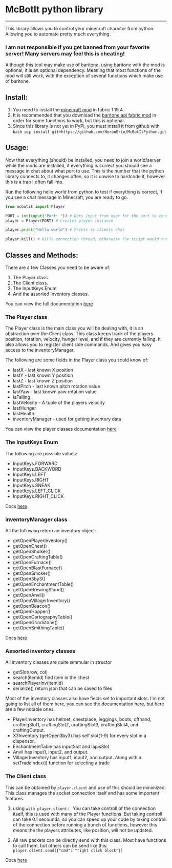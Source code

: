 # McBotIt python library
-----------------

This library allows you to control your minecraft charictor from python. Allowing you to automate pretty much everything.


### I am not responsible if you get banned from your favorite server! Many servers may feel this is cheating!
Although this tool may make use of baritone, using baritone with the mod is optional, it is an optional dependency. Meaning that most functions of the mod will still work, with the exception of several functions which make use of baritone. 




## Install: 
1. You need to install the [minecraft mod](https://github.com/HeronErin/McBotit/releases/tag/release) in fabric 1.19.4. 
2. It is recommended that you download the [baritone api fabric mod](https://github.com/cabaletta/baritone/releases/download/v1.9.3/baritone-api-fabric-1.9.3.jar) in order for some functions to work, but this is optional.
3. Since this library is not yet in PyPi, you must install it from github with ```bash
pip install git+https://github.com/HeronErin/McBotItPython.git``` 

## Usage:
Now that everything (should) be installed, you need to join a world/server while the mods are installed, if everything is correct you should see a message in chat about what port to use. This is the number that the python library connects to, it changes often, so it is unwise to hardcode it, however this is a trap I often fall into. 

Run the following hello world from python to test if everything is correct, if you see a chat message in Minecraft, you are ready to go. 
```python
from mcbotit import Player

PORT = int(input("Port: ")) # Gets input from user for the port to connect to
player = Player(PORT) # Creates player instance

player.print("Hello world") # Prints to clients chat

player.kill() # Kills connection thread, otherwise the script would run forever. 
```

## Classes and Methods:

There are a few Classes you need to be aware of:

1. The Player class.
2. The Client class.
3. The InputKeys Enum
4. And the assorted Inventory classes.


You can view the full documentation [here](https://heronerin.github.io/McBotItPython/mcbotit/)



### The Player class
The Player class is the main class you will be dealing with, it is an abstraction over the Client class. This class keeps track of the players position, rotation, velocity, hunger level, and if they are currently falling. It also allows you to register client side commands. And gives you easy access to the inventoryManager.

The following are some fields in the Player class you sould know of:

* lastX - last known X position
* lastY - last known Y position
* lastZ - last known Z position
* lastPitch - last known pitch rotation value
* lastYaw - last known yaw rotation value
* isFalling
* lastVelocity - A tuple of the players velocity
* lastHunger
* lastHealth
* inventoryManager - used for getting inventory data

You can view the player classes documentation [here](https://heronerin.github.io/McBotItPython/mcbotit/player.html)

### The InputKeys Enum
The following are possible values:

* InputKeys.FORWARD
* InputKeys.BACKWORD
* InputKeys.LEFT
* InputKeys.RIGHT
* InputKeys.SNEAK
* InputKeys.LEFT_CLICK
* InputKeys.RIGHT_CLICK

Docs [here](https://heronerin.github.io/McBotItPython/mcbotit/client.html#mcbotit.client.InputKeys)

### inventoryManager class
All the following return an inventory object:

* getOpenPlayerInventory()
* getOpenChest()
* getOpenShulker()
* getOpenCraftingTable()
* getOpenFurnace()
* getOpenBlastFurnace()
* getOpenSmoker()
* getOpen3by3()
* getOpenEnchantmentTable()
* getOpenBrewingStand()
* getOpenAnvil()
* getOpenVillagerInventory()
* getOpenBeacon()
* getOpenHopper()
* getOpenCartographyTable()
* getOpenGrindstone()
* getOpenSmithingTable()


Docs [here](https://heronerin.github.io/McBotItPython/mcbotit/inventoryHelper.html#mcbotit.inventoryHelper.InventoryManager)


### Assorted inventory classes
All inventory classes are quite simmular in structor

* getSlot(row, col)
* search(itemId) find item in the chest
* searchPlayerInv(itemId)
* serialize() return json that can be saved to files

Most of the inventory classes also have fields set to important slots. I'm not going to list all of them here, you can see the documentation [here](https://heronerin.github.io/McBotItPython/mcbotit/inventoryHelper.html), but here are a few notable ones. 

* PlayerInventory has helmet, chestplace, leggings, boots, offhand, craftingSlot1, craftingSlot2, craftingSlot3, craftingSlot4, and craftingOutput.
* X3Inventory (getOpen3by3) has self.slot(1-9) for every slot in a dispensor.
* EnchantmentTable has inputSlot and lapisSlot
* Anvil has input1, input2, and output.
* VillagerInventory has input1, input2, and output. Along with a setTradeIndex(i) function for selecting a trade

### The Client class
This can be obtained by ```player.client```   and use of this should be minimized. This class manages the socket connection itself and has some importent features.

1. using ```with player.client: ```   You can take controll of the connection itself, this is used with many of the Player functions. But taking controll can take 0.1 secounds, so you can speed up your code by taking controll of the connection before running a bunch of functions, however this means the the players attributes, like position, will not be updated. 

2. All raw packets can be directly send with this class. Most have functions to call them, but others can be send like this: ``` player.client.send({"cmd": "right click block"})```

Docs [here](https://heronerin.github.io/McBotItPython/mcbotit/client.html)
